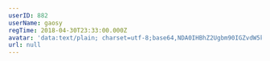 ```yaml
---
userID: 882
userName: gaosy
regTime: 2018-04-30T23:33:00.000Z
avatar: 'data:text/plain; charset=utf-8;base64,NDA0IHBhZ2Ugbm90IGZvdW5kCg=='
url: null
---
```




